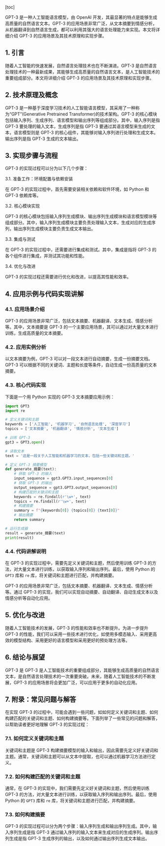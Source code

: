 
[toc]                    
                
                
GPT-3 是一种人工智能语言模型，由 OpenAI 开发，其最显著的特点是能够生成高质量的自然语言文本。GPT-3 的应用场景非常广泛，从文本摘要到情感分析，从机器翻译到自然语言生成，都可以利用其强大的语言处理能力来实现。本文将详细介绍 GPT-3 的应用场景及其技术原理和实现步骤。

## 1. 引言

随着人工智能的快速发展，自然语言处理技术也在不断演进。GPT-3 是自然语言处理技术的一种最新成果，其能够生成高质量的自然语言文本，是人工智能技术的重要组成部分。本文将详细介绍 GPT-3 的应用场景及其技术原理和实现步骤。

## 2. 技术原理及概念

GPT-3 是一种基于深度学习技术的人工智能语言模型，其采用了一种称为“GPT”(Generative Pretrained Transformer)的技术架构。GPT-3 的核心模块包括输入序列、生成序列、语言模型和输出序列等组成部分。其中，输入序列是指 GPT-3 要处理的输入文本，生成序列是指 GPT-3 要通过其语言模型来生成的文本，语言模型则是 GPT-3 的核心组件，其能够对输入序列进行处理和生成文本。输出序列是指 GPT-3 生成的文本输出。

## 3. 实现步骤与流程

GPT-3 的实现过程可以分为以下几个步骤：

3.1. 准备工作：环境配置与依赖安装

在 GPT-3 的实现过程中，首先需要安装相关依赖和软件环境，如 Python 和 GPT-3 依赖库等。

3.2. 核心模块实现

GPT-3 的核心模块包括输入序列生成模块、输出序列生成模块和语言模型模块等组成部分。其中，输入序列生成模块主要负责处理输入文本，生成对应的生成序列，输出序列生成模块主要负责生成文本输出。

3.3. 集成与测试

在 GPT-3 的实现过程中，还需要进行集成和测试。其中，集成是指将 GPT-3 的各个组件进行集成，并测试其功能和性能。

3.4. 优化与改进

GPT-3 的实现过程还需要进行优化和改进，以提高其性能和效率。

## 4. 应用示例与代码实现讲解

### 4.1. 应用场景介绍

GPT-3 的应用场景非常广泛，包括文本摘要、机器翻译、文本生成、情感分析等。其中，文本摘要是 GPT-3 的一个主要应用场景，其可以通过对大量文本进行训练，生成高质量的文本摘要。

### 4.2. 应用实例分析

以文本摘要为例，GPT-3 可以对一段文本进行自动摘要，生成一份摘要文档。GPT-3 可以根据不同的关键词、主题和长度等条件，自动生成一份高质量的文本摘要。

### 4.3. 核心代码实现

下面是一个用 Python 实现的 GPT-3 文本摘要应用示例：

```python
import GPT3
import re

# 定义关键词和主题
keywords = ['人工智能', '机器学习', '自然语言处理', '深度学习']
topics = ['文本摘要', '机器翻译', '情感分析', '文本生成']

# 训练 GPT-3
gpt3 = GPT3.open()

# 读取文本
text = '这是一段关于人工智能和机器学习的文本，包括一些关键词和主题。'

# 定义 GPT-3 摘要模型
def generate_摘要(text):
    # 获取 GPT-3 的输入
    input_sequence = gpt3.GPT3.input_sequences[0]
    # 获取 GPT-3 的输出
    output_sequence = gpt3.GPT3.output_sequences[0]
    # 构建匹配的关键词和主题
    keywords = re.findall(r'\w+', text)
    topics = re.findall(r'\w+', text)
    # 构建摘要
    summary = f"{keywords[0]} {topics[0]} {text[0]}"
    # 输出摘要
    return summary

# 运行生成器
result = generate_摘要(text)
print(result)
```

### 4.4. 代码讲解说明

在 GPT-3 的实现过程中，需要先定义关键词和主题，然后使用训练 GPT-3 的方法，对大量文本进行训练，以获取输入序列和输出序列。最后，使用 Python 的 `GPT3` 库和 `re` 库，将关键词和主题进行匹配，并构建摘要。

GPT-3 的应用场景非常广泛，包括文本摘要、机器翻译、文本生成、情感分析等。通过 GPT-3 的实现，我们可以实现自动摘要、自动翻译、自动生成文本以及情感分析等自动化应用。

## 5. 优化与改进

随着人工智能技术的发展，GPT-3 的性能和效率也不断提升。为进一步提升 GPT-3 的性能，我们可以采用一些技术进行优化，如使用多模态输入、采用更高效的模型结构、采用更好的语言模型和采用更好的预处理方法等。

## 6. 结论与展望

GPT-3 是 GPT-3 是人工智能技术的重要组成部分，其能够生成高质量的自然语言文本，是自然语言处理技术的一次重要突破。未来，随着人工智能技术的不断发展，GPT-3 的应用场景将会更加广泛，可以应用于更多的自动化应用。

## 7. 附录：常见问题与解答

在实现 GPT-3 的过程中，可能会遇到一些问题，如如何定义关键词和主题、如何构建匹配的关键词和主题、如何构建摘要等。下面列举了一些常见的问题和解答，以帮助读者更好地理解 GPT-3 的实现过程：

### 7.1. 如何定义关键词和主题

关键词和主题是 GPT-3 构建摘要模型的输入和输出，因此需要先定义好关键词和主题。通常，关键词和主题可以从文本中提取，也可以通过机器学习方法进行定义。

### 7.2. 如何构建匹配的关键词和主题

通常，在 GPT-3 的实现中，我们需要先定义好关键词和主题，然后使用训练 GPT-3 的方法，对大量文本进行训练，以获取输入序列和输出序列。最后，使用 Python 的 `GPT3` 库和 `re` 库，将关键词和主题进行匹配，并构建摘要。

### 7.3. 如何构建摘要

GPT-3 的实现过程可以分为两个步骤：输入序列生成和输出序列生成。其中，输入序列生成是指 GPT-3 通过输入序列的输入文本来生成对应的生成序列。输出序列生成是指 GPT-3 生成序列的输出，以及如何通过输出序列生成文本输出。

